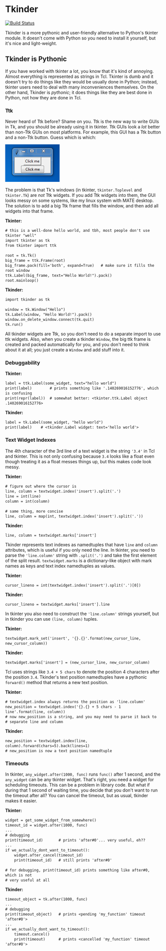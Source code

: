 # Tkinder

[![Build Status](https://travis-ci.org/Akuli/tkinder.svg?branch=master)](https://travis-ci.org/Akuli/tkinder)

Tkinder is a more pythonic and user-friendly alternative to Python's
tkinter module. It doesn't come with Python so you need to install it
yourself, but it's nice and light-weight.


## Tkinder is Pythonic

If you have worked with tkinter a lot, you know that it's kind of annoying.
Almost everything is represented as strings in Tcl. Tkinter is dumb and it
doesn't try to do things like they would be usually done in Python; instead,
tkinter users need to deal with many inconveniences themselves. On the other
hand, Tkinder is *pythonic*; it does things like they are best done in Python,
not how they are done in Tcl.


### Ttk

Never heard of Ttk before? Shame on you. Ttk is the new way to write GUIs in
Tk, and you should be already using it in tkinter. Ttk GUIs look a *lot* better
than non-Ttk GUIs on most platforms. For example, this GUI has a Ttk button and
a non-Ttk button. Guess which is which:

![good and bad button](tk-ttk.png)

The problem is that Tk's windows (in tkinter, `tkinter.Toplevel` and
`tkinter.Tk`) are *not* Ttk widgets. If you add Ttk widgets into them, the GUI
looks messy on some systems, like my linux system with MATE desktop. The
solution is to add a big Ttk frame that fills the window, and then add all
widgets into that frame.

**Tkinter:**

```python3
# this is a well-done hello world, and tbh, most people don't use tkinter "well"
import tkinter as tk
from tkinter import ttk

root = tk.Tk()
big_frame = ttk.Frame(root)
big_frame.pack(fill='both', expand=True)   # make sure it fills the root window
ttk.Label(big_frame, text="Hello World!").pack()
root.mainloop()
```

**Tkinder:**

```python3
import tkinder as tk

window = tk.Window("Hello")
tk.Label(window, "Hello World!").pack()
window.on_delete_window.connect(tk.quit)
tk.run()
```

All tkinder widgets are Ttk, so you don't need to do a separate import to use
ttk widgets. Also, when you create a tkinder `Window`, the big ttk frame is
created and packed automatically for you, and you don't need to think about it
at all; you just create a `Window` and add stuff into it.


### Debuggability

**Tkinter:**

```python3
label = ttk.Label(some_widget, text="hello world")
print(label)        # prints something like '.140269016152776', which is confusing
print(repr(label))  # somewhat better: <tkinter.ttk.Label object .140269016152776>
```

**Tkinder:**

```python3
label = tk.Label(some_widget, "hello world")
print(label)    # <tkinder.Label widget: text='hello world'>
```


### Text Widget Indexes

The 4th character of the 3rd line of a text widget is the string `'3.4'` in
Tcl and tkinter. This is not only confusing because `3.4` looks like a float
even though treating it as a float messes things up, but this makes code look
messy.

**Tkinter:**

```python3
# figure out where the cursor is
line, column = textwidget.index('insert').split('.')
line = int(line)
column = int(column)

# same thing, more concise
line, column = map(int, textwidget.index('insert').split('.'))
```

**Tkinder:**

```python3
line, column = textwidget.marks['insert']
```

Tkinder represents text indexes as namedtuples that have `line` and `column`
attributes, which is useful if you only need the line. In tkinter, you need to
parse the `'line.column'` string with `.split('.')` and take the first element
of the split result. `textwidget.marks` is a dictionary-like object with mark
names as keys and text index namedtuples as values.

**Tkinter:**

```python3
cursor_lineno = int(textwidget.index('insert').split('.')[0])
```

**Tkinder:**

```python3
cursor_lineno = textwidget.marks['insert'].line
```

In tkinter you also need to construct the `'line.column'` strings yourself, but
in tkinder you can use `(line, column)` tuples.

**Tkinter:**

```python3
textwidget.mark_set('insert', '{}.{}'.format(new_cursor_line, new_cursor_column))
```

**Tkinder:**

```python3
textwidget.marks['insert'] = (new_cursor_line, new_cursor_column)
```

Tcl uses strings like `3.4 + 5 chars` to denote the position 4
characters after the position `3.4`. Tkinder's text position namedtuples have a
pythonic `forward()` method that returns a new text position.

**Tkinter:**

```python3
# textwidget.index always returns the position as 'line.column'
new_position = textwidget.index('{}.{} + 5 chars - 1 line'.format(line, column))
# now new_position is a string, and you may need to parse it back to
# separate line and column
```

**Tkinder:**

```python3
new_position = textwidget.index(line, column).forward(chars=5).back(lines=1)
# new_position is now a text position namedtuple
```


### Timeouts

In tkinter, `any_widget.after(1000, func)` runs `func()` after 1 second, and
the `any_widget` can be any tkinter widget. That's right, you need a widget for
scheduling timeouts. This can be a problem in library code. But what if during
that 1 second of waiting time, you decide that you don't want to run the
timeout after all? You can cancel the timeout, but as usual, tkinder makes it
easier.

**Tkinter:**

```python3
widget = get_some_widget_from_somewhere()
timeout_id = widget.after(1000, func)
...
# debugging
print(timeout_id)       # prints 'after#0'... very useful, eh??
...
if we_actually_dont_want_to_timeout():
    widget.after_cancel(timeout_id)
    print(timeout_id)   # still prints 'after#0'

# for debugging, print(timeout_id) prints something like after#0, which is not
# very useful at all
```

**Tkinder:**

```python3
timeout_object = tk.after(1000, func)
...
# debugging
print(timeout_object)   # prints <pending 'my_function' timeout 'after#0'>
...
if we_actually_dont_want_to_timeout():
    timeout.cancel()
    print(timeout)      # prints <cancelled 'my_function' timeout 'after#0'>
```
